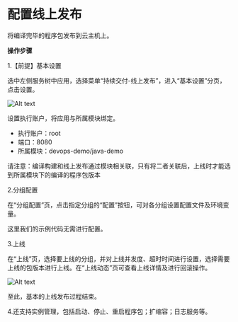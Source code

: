 # 配置线上发布

将编译完毕的程序包发布到云主机上。

**操作步骤**

1.【前提】基本设置

选中左侧服务树中应用，选择菜单“持续交付-线上发布”，进入“基本设置”分页，点击设置。

![Alt text](https://github.com/jdcloudcom/cn/blob/DevOps/image/DevOps/Starting10.png)

设置执行账户，将应用与所属模块绑定。

- 执行账户：root
- 端口：8080
- 所属模块：devops-demo/java-demo

请注意：编译构建和线上发布通过模块相关联，只有将二者关联后，上线时才能选到所属模块下的编译的程序包版本

2.分组配置 

在“分组配置”页，点击指定分组的“配置”按钮，可对各分组设置配置文件及环境变量。 

这里我们的示例代码无需进行配置。

3.上线

在“上线”页，选择要上线的分组，并对上线并发度、超时时间进行设置，选择需要上线的包版本进行上线。在“上线动态”页可查看上线详情及进行回滚操作。

![Alt text](https://github.com/jdcloudcom/cn/blob/DevOps/image/DevOps/Starting11.png)


至此，基本的上线发布过程结束。

4.还支持实例管理，包括启动、停止、重启程序包；扩缩容；日志服务等。
